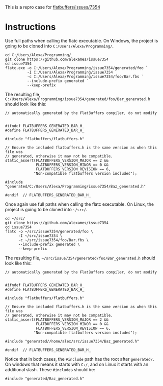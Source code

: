 This is a repro case for [flatbuffers/issues/7354](https://github.com/google/flatbuffers/issues/7354)

# Instructions

Use full paths when calling the flatc executable. On Windows, the project is
going to be cloned into `C:/Users/Alexa/Programming/`.

```
cd C:/Users/Alexa/Programming/
git clone https://github.com/alexames/issue7354
cd issue7354
flatc.exe -o C:/Users/Alexa/Programming/issue7354/generated/foo `
          -I C:/Users/Alexa/Programming/issue7354 `
          -c C:/Users/Alexa/Programming/issue7354/foo/Bar.fbs `
          --include-prefix generated `
          --keep-prefix
```

The resulting file, 
`C:/Users/Alexa/Programming/issue7354/generated/foo/Bar_generated.h` should look
like this:

```
// automatically generated by the FlatBuffers compiler, do not modify


#ifndef FLATBUFFERS_GENERATED_BAR_H_
#define FLATBUFFERS_GENERATED_BAR_H_

#include "flatbuffers/flatbuffers.h"

// Ensure the included flatbuffers.h is the same version as when this file was
// generated, otherwise it may not be compatible.
static_assert(FLATBUFFERS_VERSION_MAJOR == 2 &&
              FLATBUFFERS_VERSION_MINOR == 0 &&
              FLATBUFFERS_VERSION_REVISION == 6,
             "Non-compatible flatbuffers version included");

#include "generated/C:/Users/Alexa/Programming/issue7354/Baz_generated.h"

#endif  // FLATBUFFERS_GENERATED_BAR_H_
```
 
Once again use full paths when calling the flatc executable. On Linux, the
project is going to be cloned into `~/src/`.

```
cd ~/src/
git clone https://github.com/alexames/issue7354
cd issue7354
flatc -o ~/src/issue7354/generated/foo \
      -I ~/src/issue7354 \
      -c ~/src/issue7354/foo/Bar.fbs \
      --include-prefix generated \
      --keep-prefix
```

The resulting file, `~/src/issue7354/generated/foo/Bar_generated.h` should look
like this:

```
// automatically generated by the FlatBuffers compiler, do not modify


#ifndef FLATBUFFERS_GENERATED_BAR_H_
#define FLATBUFFERS_GENERATED_BAR_H_

#include "flatbuffers/flatbuffers.h"

// Ensure the included flatbuffers.h is the same version as when this file was
// generated, otherwise it may not be compatible.
static_assert(FLATBUFFERS_VERSION_MAJOR == 2 &&
              FLATBUFFERS_VERSION_MINOR == 0 &&
              FLATBUFFERS_VERSION_REVISION == 6,
             "Non-compatible flatbuffers version included");

#include "generated//home/alex/src/issue7354/Baz_generated.h"

#endif  // FLATBUFFERS_GENERATED_BAR_H_
```

Notice that in both cases, the `#include` path has the root after `generated/`.
On windows that means it starts with `C:/`, and on Linux it starts with an
additional slash. These `#include`s should be:

```
#include "generated/Baz_generated.h"
```
